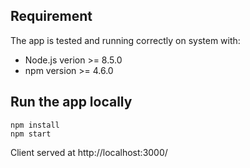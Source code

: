 
## Requirement
The app is tested and running correctly on system with:

- Node.js verion >= 8.5.0
- npm version >= 4.6.0

## Run the app locally

```
npm install
npm start
```
Client served at http://localhost:3000/ 